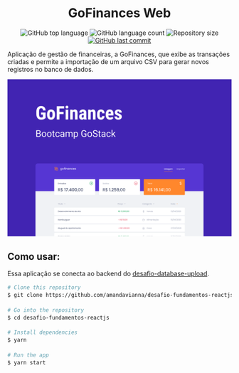 <h1 align="center">GoFinances Web</h1>

<p align="center">
  <img alt="GitHub top language" src="https://img.shields.io/github/languages/top/amandavianna/desafio-fundamentos-reactjs">

  <img alt="GitHub language count" src="https://img.shields.io/github/languages/count/amandavianna/desafio-fundamentos-reactjs?color=%2304D361">

  <img alt="Repository size" src="https://img.shields.io/github/repo-size/amandavianna/desafio-fundamentos-reactjs">

  <a href="https://github.com/amandavianna/desafio-fundamentos-reactjs/commits/master">
    <img alt="GitHub last commit" src="https://img.shields.io/github/last-commit/amandavianna/desafio-fundamentos-reactjs.svg">
  </a>
</p>

Aplicação de gestão de financeiras, a GoFinances, que exibe as transações criadas e permite a importação de um arquivo CSV para gerar novos registros no banco de dados.

<img src="./assets/websiteCover.png">

## Como usar:

Essa aplicação se conecta ao backend do [desafio-database-upload](https://github.com/amandavianna/desafio-database-upload).

```bash
# Clone this repository
$ git clone https://github.com/amandavianna/desafio-fundamentos-reactjs

# Go into the repository
$ cd desafio-fundamentos-reactjs

# Install dependencies
$ yarn

# Run the app
$ yarn start
```
